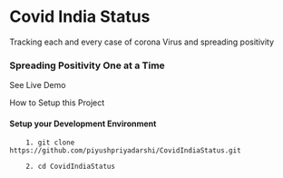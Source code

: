 # Covid India Status

Tracking each and every case of corona Virus and spreading positivity

### Spreading Positivity One at a Time

See Live Demo

How to Setup this Project

#### Setup your Development Environment

```
    1. git clone https://github.com/piyushpriyadarshi/CovidIndiaStatus.git

    2. cd CovidIndiaStatus

```
